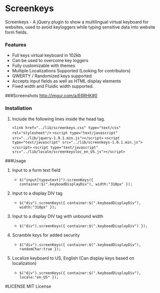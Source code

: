 Screenkeys
==========
Screenkeys - A jQuery plugin to show a multilingual virtual keyboard for websites, used to avoid keyloggers while typing sensitive data into website form fields.

### Features 
* Full keys virtual keyboard in 102kb
* Can be used to overcome key loggers  
* Fully customizable with themes
* Multiple Localizations Supported (Looking for contributors)
* QWERTY / Randomized keys supported
* Accepts input fields as well as HTML display elements
* Fixed width and Fluidic width supported.

###Screenshots
http://imgur.com/a/E6RHK#0

### Installation
1. Include the following lines inside the head tag.

	`<link href="../lib/screenkeys.css" type="text/css" rel="stylesheet"/>`
	`<script type="text/javascript" src="../lib/jquery-1.9.1.min.js"></script>`
	`<script type="text/javascript" src="../lib/screenkeys-1.0.1.min.js"></script>`
	`<script type="text/javascript" src="../lib/locale/screenkeysloc_en_US.js"></script>`

###Usage

1. Input to a form text field
	* `$("input[type=text]").screenKeys({
			container:$(".keyboadDisplayDiv"),
			width:"310px"
		});`

		
2. Input to a display DIV tag	
	* `$("div").screenKeys({
			container:$(".keyboadDisplayDiv"),
			width:"310px"
		});`

		
3. Input to a display DIV tag with unbound width
	* `$("div").screenKeys({
			container:$(".keyboadDisplayDiv")
		});`

		
4. Scramble keys for added security	
	* `$("div").screenKeys({
			container:$(".keyboadDisplayDiv"),
			randomChar:true
		});`

		
5. Localize keyboard to US, English (Can display keys based on localization)
	* `$("div").screenKeys({
			container:$(".keyboadDisplayDiv"),
			locale:"en_US"
		});`

#LICENSE 
MIT License